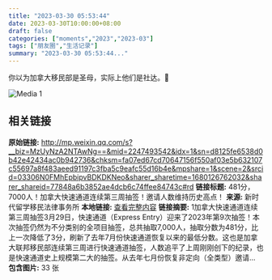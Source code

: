 ```yaml
---
title: "2023-03-30 05:53:44"
date: 2023-03-30T10:00:00+08:00
draft: false
categories: ["moments","2023","2023-03"]
tags: ["朋友圈","生活记录"]
summary: "2023-03-30 05:53:44..."
---
```


你以为加拿大移民部是圣母，实际上他们是社达。🤫

![Media 1](/Moments/photos/2023-03-30/202303300553440.jpg)

## 相关链接

**原始链接:** http://mp.weixin.qq.com/s?__biz=MzUyNzA2NTAwNg==&mid=2247493542&idx=1&sn=d8125fe6538d0b42e42434ac0b942736&chksm=fa07ed67cd70647156f550af03e5b632107c55697a8f483aeed91197c3fba5c9eafc55d16b4e&mpshare=1&scene=2&srcid=03306N0FMhEpbipvBDKDKNeo&sharer_sharetime=1680126762032&sharer_shareid=77848a6b3852ae4dcb6c74ffee84743c#rd
**链接标题:** 481分，7000人！加拿大快速通道连续第三周抽签！邀请人数维持历史高点！
**来源:** 新时代留学移民法律事务所
**本地链接:** [查看完整内容](/link_content/2023/03/2023-03-30/link_content/)
**链接摘要:** 1加拿大快速通道连续第三周抽签3月29日，快速通道（Express Entry）迎来了2023年第9次抽签！本次抽签仍然为不分类别的全项目抽签，总共抽取7,000人，抽取分数为481分，比上一次降低了3分，刷新了去年7月份快速通道恢复以来的最低分数。这也是加拿大联邦移民部连续第三周进行快速通道抽签，人数追平了上周刚刚创下的纪录，也是快速通道史上规模第二大的抽签。从去年七月份恢复非定向（全类型）邀请...
**包含图片:** 33 张

